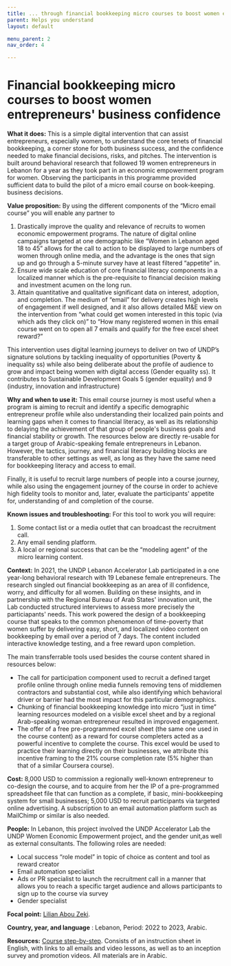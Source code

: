 ```yaml
---
title: ... through financial bookkeeping micro courses to boost women entrepreneurs' business confidence
parent: Helps you understand
layout: default

menu_parent: 2
nav_order: 4

---
```

# Financial bookkeeping micro courses to boost women entrepreneurs' business confidence

**What it does:** This is a simple digital intervention that can assist entrepreneurs, especially women, to understand the core tenets of financial bookkeeping, a corner stone for both business success, and the confidence needed to make financial decisions, risks, and pitches. The intervention is built around behavioral research that followed 19 women entrepreneurs in Lebanon for a year as they took part in an economic empowerment program for women. Observing the participants in this programme provided sufficient data to build the pilot of a micro email course on book-keeping.
 business decisions.

**Value proposition:** By using the different components of the “Micro email course” you will enable any partner to 

1. Drastically improve the quality and relevance of recruits to women economic empowerment programs. The nature of digital online campaigns targeted at one demographic like “Women in Lebanon aged 18 to 45” allows for the call to action to be displayed to large numbers of women through online media, and the advantage is the ones that sign up and go through a 5-minute survey have at least filtered “appetite” in. 
2. Ensure wide scale education of core financial literacy components in a localized manner which is the pre-requisite to financial decision making and investment acumen on the long run. 
3. Attain quantitative and qualitative significant data on interest, adoption, and completion. The medium of “email” for delivery creates high levels of engagement if well designed, and it also allows detailed M&E view on the intervention from “what could get women interested in this topic (via which ads they click on)” to “How many registered women in this email course went on to open all 7 emails and qualify for the free excel sheet reward?” 

This intervention uses digital learning journeys to deliver on two of UNDP’s signature solutions by tackling inequality of opportunities (Poverty & inequality ss) while also being deliberate about the profile of audience to grow and impact being women with digital access (Gender equality ss). It contributes to Sustainable Development Goals 5 (gender equality) and 9 (industry, innovation and infrastructure)


**Why and when to use it:** This email course journey is most useful when a program is aiming to recruit and identify a specific demographic entrepreneur profile while also understanding their localized pain points and learning gaps when it comes to financial literacy, as well as its relationship to delaying the achievement of that group of people's business goals and financial stability or growth. The resources below are directly re-usable for a target group of Arabic-speaking female entrepreneurs in Lebanon. However, the tactics, journey, and financial literacy building blocks are transferable to other settings as well, as long as they have the same need for bookkeeping literacy and access to email.

Finally, it is useful to recruit large numbers of people into a course journey, while also using the engagement journey of the course in order to achieve high fidelity tools to monitor and, later, evaluate the participants' appetite for, understanding of and completion of the course. 


**Known issues and troubleshooting:** For this tool to work you will require: 

1. Some contact list or a media outlet that can broadcast the recruitment call.
2. Any email sending platform.
3. A local or regional success that can be the “modeling agent” of the micro learning content.

**Context:** In 2021, the UNDP Lebanon Accelerator Lab participated in a one year-long behavioral research with 19 Lebanese female entrepreneurs. The  research singled out financial bookkeeping as an area of ill confidence, worry, and difficulty for all women. Building on these insights, and in partnership with the Regional Bureau of Arab States' innovation unit, the Lab conducted structured interviews to assess more precisely the particiapants' needs. This work powered the design of a bookkeeping course that speaks to the common phenomenon of time-poverty that women suffer by delivering easy, short, and localized video content on bookkeeping by email over a period of 7 days. The content included interactive knowledge testing, and a free reward upon completion.

The main transferrable tools used besides the course content shared in resources below: 

* The call for participation component used to recruit a defined target profile online through online media funnels removing tens of middlemen contractors and substantial cost, while also identifying which behavioral driver or barrier had the most impact for this particular demographics.
* Chunking of financial bookkeeping knowledge into micro “just in time” learning resources modeled on a visible excel sheet and by a regional Arab-speaking woman entrepreneur resulted in improved engagement.
* The offer of a free pre-programmed excel sheet (the same one used in the course content) as a reward for course completers acted as a powerful incentive to complete the course. This excel would be used to practice their learning directly on their businesses, we attribute this incentive framing to the 21% course completion rate (5% higher than that of a similar Coursera course).

**Cost:** 8,000 USD to commission a regionally well-known entrepreneur to co-design the course, and to acquire from her the IP of a pre-programmed spreadsheet file that can function as a complete, if basic, mini-bookkeeping system for small businesses; 5,000 USD to recruit participants via targeted online advertising. A subscription to an email automation platform such as MailChimp or similar is also needed. 

**People:** In Lebanon, this project involved the UNDP Accelerator Lab the UNDP Women Economic Empowerment project, and the gender unit,as well as external consultants. The following roles are needed: 

* Local success “role model” in topic of choice as content and tool as reward creator
* Email automation specialist
* Ads or PR specialist to launch the recruitment call in a manner that allows you to reach a specific target audience and allows participants to sign up to the course via survey
* Gender specialist 


**Focal point:** [Lilian Abou Zeki](/Financial-inclusion-toolkit/contributors/Lilian-Abou-Zeki.html).

**Country, year, and language** : Lebanon, Period: 2022 to 2023, Arabic.

**Resources:** [Course step-by-step](/Financial-inclusion-toolkit/2_Understand/LEB_resources/email_course_bookkeeping.pdf). Consists of an instruction sheet in English, with links to all emails and video lessons, as well as to an inception survey and promotion videos. All materials are in Arabic.

